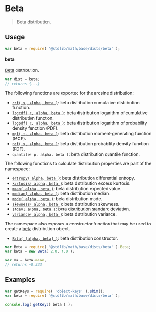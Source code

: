 <!--

@license Apache-2.0

Copyright (c) 2018 The Stdlib Authors.

Licensed under the Apache License, Version 2.0 (the "License");
you may not use this file except in compliance with the License.
You may obtain a copy of the License at

   http://www.apache.org/licenses/LICENSE-2.0

Unless required by applicable law or agreed to in writing, software
distributed under the License is distributed on an "AS IS" BASIS,
WITHOUT WARRANTIES OR CONDITIONS OF ANY KIND, either express or implied.
See the License for the specific language governing permissions and
limitations under the License.

-->

# Beta

> Beta distribution.

<section class="usage">

## Usage

```javascript
var beta = require( '@stdlib/math/base/dists/beta' );
```

#### beta

[Beta][beta-distribution] distribution.

```javascript
var dist = beta;
// returns {...}
```

The following functions are exported for the arcsine distribution:

<!-- <toc pattern="*+(cdf|pdf|mgf|quantile)*"> -->

<div class="namespace-toc">

-   <span class="signature">[`cdf( x, alpha, beta )`][@stdlib/math/base/dists/beta/cdf]</span><span class="delimiter">: </span><span class="description">beta distribution cumulative distribution function.</span>
-   <span class="signature">[`logcdf( x, alpha, beta )`][@stdlib/math/base/dists/beta/logcdf]</span><span class="delimiter">: </span><span class="description">beta distribution logarithm of cumulative distribution function.</span>
-   <span class="signature">[`logpdf( x, alpha, beta )`][@stdlib/math/base/dists/beta/logpdf]</span><span class="delimiter">: </span><span class="description">beta distribution logarithm of probability density function (PDF).</span>
-   <span class="signature">[`mgf( t, alpha, beta )`][@stdlib/math/base/dists/beta/mgf]</span><span class="delimiter">: </span><span class="description">beta distribution moment-generating function (MGF).</span>
-   <span class="signature">[`pdf( x, alpha, beta )`][@stdlib/math/base/dists/beta/pdf]</span><span class="delimiter">: </span><span class="description">beta distribution probability density function (PDF).</span>
-   <span class="signature">[`quantile( p, alpha, beta )`][@stdlib/math/base/dists/beta/quantile]</span><span class="delimiter">: </span><span class="description">beta distribution quantile function.</span>

</div>

<!-- </toc> -->

The following functions to calculate distribution properties are part of the namespace:

<!-- <toc pattern="*+(entropy|kurtosis|mean|median|mode|skewness|stdev|variance)*"> -->

<div class="namespace-toc">

-   <span class="signature">[`entropy( alpha, beta )`][@stdlib/math/base/dists/beta/entropy]</span><span class="delimiter">: </span><span class="description">beta distribution differential entropy.</span>
-   <span class="signature">[`kurtosis( alpha, beta )`][@stdlib/math/base/dists/beta/kurtosis]</span><span class="delimiter">: </span><span class="description">beta distribution excess kurtosis.</span>
-   <span class="signature">[`mean( alpha, beta )`][@stdlib/math/base/dists/beta/mean]</span><span class="delimiter">: </span><span class="description">beta distribution expected value.</span>
-   <span class="signature">[`median( alpha, beta )`][@stdlib/math/base/dists/beta/median]</span><span class="delimiter">: </span><span class="description">beta distribution median.</span>
-   <span class="signature">[`mode( alpha, beta )`][@stdlib/math/base/dists/beta/mode]</span><span class="delimiter">: </span><span class="description">beta distribution mode.</span>
-   <span class="signature">[`skewness( alpha, beta )`][@stdlib/math/base/dists/beta/skewness]</span><span class="delimiter">: </span><span class="description">beta distribution skewness.</span>
-   <span class="signature">[`stdev( alpha, beta )`][@stdlib/math/base/dists/beta/stdev]</span><span class="delimiter">: </span><span class="description">beta distribution standard deviation.</span>
-   <span class="signature">[`variance( alpha, beta )`][@stdlib/math/base/dists/beta/variance]</span><span class="delimiter">: </span><span class="description">beta distribution variance.</span>

</div>

<!-- </toc> -->

The namespace also exposes a constructor function that may be used to create a [beta][beta-distribution] distribution object.

<!-- <toc pattern="*ctor*"> -->

<div class="namespace-toc">

-   <span class="signature">[`Beta( [alpha, beta] )`][@stdlib/math/base/dists/beta/ctor]</span><span class="delimiter">: </span><span class="description">beta distribution constructor.</span>

</div>

<!-- </toc> -->

```javascript
var Beta = require( '@stdlib/math/base/dists/beta' ).Beta;
var beta = new Beta( 2.0, 4.0 );

var mu = beta.mean;
// returns ~0.333
```

</section>

<!-- /.usage -->

<section class="examples">

## Examples

<!-- TODO: better examples -->

<!-- eslint no-undef: "error" -->

```javascript
var getKeys = require( 'object-keys' ).shim();
var beta = require( '@stdlib/math/base/dists/beta' );

console.log( getKeys( beta ) );
```

</section>

<!-- /.examples -->

<section class="links">

[beta-distribution]: https://en.wikipedia.org/wiki/Beta_distribution

<!-- <toc-links> -->

[@stdlib/math/base/dists/beta/ctor]: https://github.com/stdlib-js/stdlib

[@stdlib/math/base/dists/beta/entropy]: https://github.com/stdlib-js/stdlib

[@stdlib/math/base/dists/beta/kurtosis]: https://github.com/stdlib-js/stdlib

[@stdlib/math/base/dists/beta/mean]: https://github.com/stdlib-js/stdlib

[@stdlib/math/base/dists/beta/median]: https://github.com/stdlib-js/stdlib

[@stdlib/math/base/dists/beta/mode]: https://github.com/stdlib-js/stdlib

[@stdlib/math/base/dists/beta/skewness]: https://github.com/stdlib-js/stdlib

[@stdlib/math/base/dists/beta/stdev]: https://github.com/stdlib-js/stdlib

[@stdlib/math/base/dists/beta/variance]: https://github.com/stdlib-js/stdlib

[@stdlib/math/base/dists/beta/cdf]: https://github.com/stdlib-js/stdlib

[@stdlib/math/base/dists/beta/logcdf]: https://github.com/stdlib-js/stdlib

[@stdlib/math/base/dists/beta/logpdf]: https://github.com/stdlib-js/stdlib

[@stdlib/math/base/dists/beta/mgf]: https://github.com/stdlib-js/stdlib

[@stdlib/math/base/dists/beta/pdf]: https://github.com/stdlib-js/stdlib

[@stdlib/math/base/dists/beta/quantile]: https://github.com/stdlib-js/stdlib

<!-- </toc-links> -->

</section>

<!-- /.links -->
